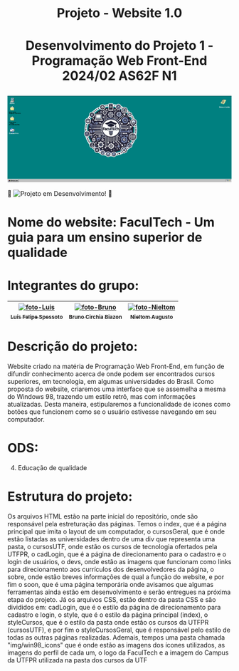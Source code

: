  # <h1 align="center"> Projeto - Website 1.0 </h1>
# <p align="center">Desenvolvimento do Projeto 1 - Programação Web Front-End 2024/02 AS62F N1</p>

<div align="center">
  <img src="css/img/win98_icons/telaPC.png" alt="Imagem WebSite">
</div>

:space_invader:
  ![Projeto em Desenvolvimento!](https://img.shields.io/badge/Project-Loading...-blue)
:space_invader:
  
# Nome do website: FaculTech - Um guia para um ensino superior de qualidade 

# Integrantes do grupo: <br>
<markdown-accessiblity-table data-catalyst=""><table tabindex="0">
<thead>
  <tr>
    <th align="center"><a href="https://github.com/Luis-Spessoto"><img src="https://avatars.githubusercontent.com/u/77413441?s=400&u=144e3f496c44706fe9f3d5b9be8c631a8044af71&v=4" alt="foto-Luis"width="110" style="max-width: 100%;"><br><sub>Luís Felipe Spessoto</sub></a></th>
    <th align="center"><a href="https://github.com/BrunoBiazon"><img src="https://avatars.githubusercontent.com/u/184716758?v=4" alt="foto-Bruno" width="110"  style="max-width: 100%;"><br><sub>Bruno Circhia Biazon</sub></a></th>
    <th align="center"><a href="https://github.com/nieltom"><img src="https://avatars.githubusercontent.com/u/120043427?v=4" alt="foto-Nieltom"width="110" alt="foto Danilo" style="max-width: 100%;"><br><sub>Nieltom Augusto</sub></a></th>
    </tr>
</thead>
</table></markdown-accessiblity-table>

# Descrição do projeto: 
Website criado na matéria de Programação Web Front-End, em função de difundir conhecimento acerca de onde podem ser encontrados cursos superiores, em tecnologia, em algumas universidades do Brasil. Como proposta do website, criaremos uma interface que se assemelha a mesma do Windows 98, trazendo um estilo retrô, mas com informações atualizadas. Desta maneira, estipularemos a funcionalidade de icones como botões que funcionem como se o usuário estivesse navegando em seu computador.

# ODS: 
4. Educação de qualidade 

# Estrutura do projeto: 
 Os arquivos HTML estão na parte inicial do repositório, onde são responsável pela estreturação das páginas. Temos o index, que é a página principal que imita o layout de um computador, o cursosGeral, que é onde estão listadas as universidades dentro de uma div que representa uma pasta, o cursosUTF, onde estão os cursos de tecnologia ofertados pela UTFPR, o cadLogin, que é a página de direcionamento para o cadastro e o login de usuários, o devs, onde estão as imagens que funcionam como links para direcionamento aos currículos dos desenvolvedores da página, o sobre, onde estão breves informações de qual a função do website, e por fim o soon, que é uma página temporária onde avisamos que algumas ferramentas ainda estão em desenvolvimento e serão entregues na próxima etapa do projeto. 
 Já os arquivos CSS, estão dentro da pasta CSS e são divididos em: cadLogin, que é o estilo da página de direcionamento para cadastro e login, o style, que é o estilo da página principal (index), o styleCursos, que é o estilo da pasta onde estão os cursos da UTFPR (cursosUTF), e por fim o  styleCursosGeral, que é responsável pelo estilo de todas as outras páginas realizadas. 
 Ademais, tempos uma pasta chamada "img/win98_icons" que é onde estão as imagens dos ícones utilizados, as imagens do perfil de cada um, o logo da FaculTech e a imagem do Campus da UTFPR utilizada na pasta dos cursos da UTF


